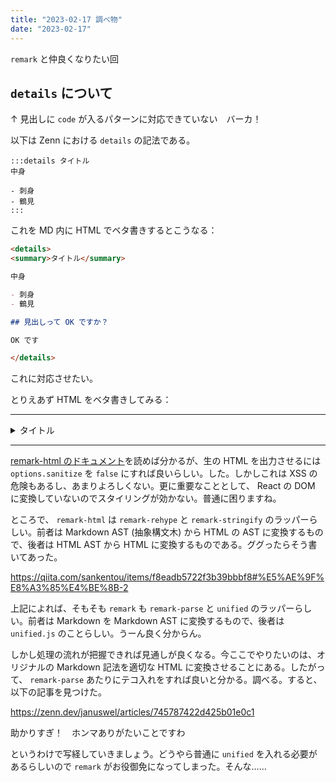 ```yaml
---
title: "2023-02-17 調べ物"
date: "2023-02-17"
---
```


`remark` と仲良くなりたい回

## `details` について

↑ 見出しに `code` が入るパターンに対応できていない　バーカ！

以下は Zenn における `details` の記法である。

```
:::details タイトル
中身

- 刺身
- 鶴見
:::
```

これを MD 内に HTML でベタ書きするとこうなる：

```md
<details>
<summary>タイトル</summary>

中身

- 刺身
- 鶴見

## 見出しって OK ですか？

OK です

</details>
```

これに対応させたい。

とりえあず HTML をベタ書きしてみる：

---

<details>
<summary>タイトル</summary>

中身

- 刺身
- 鶴見

## 見出しって OK ですか？

OK です

</details>

---

[remark-html のドキュメント](https://github.com/remarkjs/remark-html#api)を読めば分かるが、生の HTML を出力させるには `options.sanitize` を `false` にすれば良いらしい。した。しかしこれは XSS の危険もあるし、あまりよろしくない。更に重要なこととして、 React の DOM に変換していないのでスタイリングが効かない。普通に困りますね。

ところで、 `remark-html` は `remark-rehype` と `remark-stringify` のラッパーらしい。前者は Markdown AST (抽象構文木) から HTML の AST に変換するもので、後者は HTML AST から HTML に変換するものである。ググったらそう書いてあった。

https://qiita.com/sankentou/items/f8eadb5722f3b39bbbf8#%E5%AE%9F%E8%A3%85%E4%BE%8B-2

上記によれば、そもそも `remark` も `remark-parse` と `unified` のラッパーらしい。前者は Markdown を Markdown AST に変換するもので、後者は `unified.js` のことらしい。うーん良く分からん。

しかし処理の流れが把握できれば見通しが良くなる。今ここでやりたいのは、オリジナルの Markdown 記法を適切な HTML に変換させることにある。したがって、 `remark-parse` あたりにテコ入れをすれば良いと分かる。調べる。すると、以下の記事を見つけた。

https://zenn.dev/januswel/articles/745787422d425b01e0c1

助かりすぎ！　ホンマありがたいことですわ

というわけで写経していきましょう。どうやら普通に `unified` を入れる必要があるらしいので `remark` がお役御免になってしまった。そんな……
